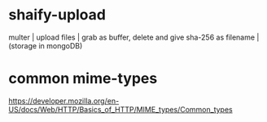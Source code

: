 # shaify-upload
multer | upload files | grab as buffer, delete and give sha-256 as filename | (storage in mongoDB)


# common mime-types
https://developer.mozilla.org/en-US/docs/Web/HTTP/Basics_of_HTTP/MIME_types/Common_types